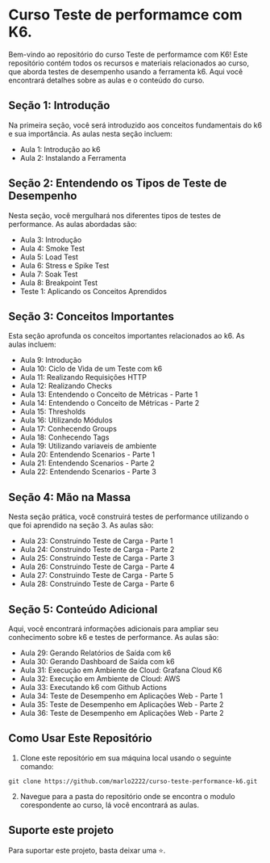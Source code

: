 # Curso Teste de performamce com K6.

Bem-vindo ao repositório do curso Teste de performamce com K6! Este repositório contém todos os recursos e materiais relacionados ao curso, que aborda testes de desempenho usando a ferramenta k6. Aqui você encontrará detalhes sobre as aulas e o conteúdo do curso.

## Seção 1: Introdução

Na primeira seção, você será introduzido aos conceitos fundamentais do k6 e sua importância. As aulas nesta seção incluem:

- Aula 1: Introdução ao k6
- Aula 2: Instalando a Ferramenta

## Seção 2: Entendendo os Tipos de Teste de Desempenho

Nesta seção, você mergulhará nos diferentes tipos de testes de performance. As aulas abordadas são:

- Aula 3: Introdução
- Aula 4: Smoke Test
- Aula 5: Load Test
- Aula 6: Stress e Spike Test
- Aula 7: Soak Test
- Aula 8: Breakpoint Test
- Teste 1: Aplicando os Conceitos Aprendidos

## Seção 3: Conceitos Importantes

Esta seção aprofunda os conceitos importantes relacionados ao k6. As aulas incluem:

- Aula 9: Introdução
- Aula 10: Ciclo de Vida de um Teste com k6
- Aula 11: Realizando Requisições HTTP
- Aula 12: Realizando Checks
- Aula 13: Entendendo o Conceito de Métricas - Parte 1
- Aula 14: Entendendo o Conceito de Métricas - Parte 2
- Aula 15: Thresholds
- Aula 16: Utilizando Módulos
- Aula 17: Conhecendo Groups
- Aula 18: Conhecendo Tags
- Aula 19: Utilizando variaveis de ambiente
- Aula 20: Entendendo Scenarios - Parte 1
- Aula 21: Entendendo Scenarios - Parte 2
- Aula 22: Entendendo Scenarios - Parte 3

## Seção 4: Mão na Massa

Nesta seção prática, você construirá testes de performance utilizando o que foi aprendido na seção 3. As aulas são:

- Aula 23: Construindo Teste de Carga - Parte 1
- Aula 24: Construindo Teste de Carga - Parte 2
- Aula 25: Construindo Teste de Carga - Parte 3
- Aula 26: Construindo Teste de Carga - Parte 4
- Aula 27: Construindo Teste de Carga - Parte 5
- Aula 28: Construindo Teste de Carga - Parte 6

## Seção 5: Conteúdo Adicional

Aqui, você encontrará informações adicionais para ampliar seu conhecimento sobre k6 e testes de performance. As aulas são:

- Aula 29: Gerando Relatórios de Saída com k6
- Aula 30: Gerando Dashboard de Saída com k6
- Aula 31: Execução em Ambiente de Cloud: Grafana Cloud K6
- Aula 32: Execução em Ambiente de Cloud: AWS
- Aula 33: Executando k6 com Github Actions
- Aula 34: Teste de Desempenho em Aplicações Web - Parte 1
- Aula 35: Teste de Desempenho em Aplicações Web - Parte 2
- Aula 36: Teste de Desempenho em Aplicações Web - Parte 2

## Como Usar Este Repositório

1. Clone este repositório em sua máquina local usando o seguinte comando:

```
git clone https://github.com/marlo2222/curso-teste-performance-k6.git
```
2. Navegue para a pasta do repositório onde se encontra o modulo corespondente ao curso, lá você encontrará as aulas.

## Suporte este projeto

Para suportar este projeto, basta deixar uma ⭐.
